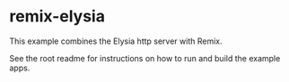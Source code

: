 # remix-elysia

This example combines the Elysia http server with Remix.

See the root readme for instructions on how to run and build the example apps.
